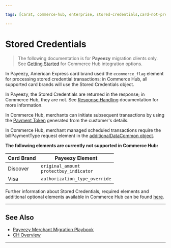```yaml
---

tags: [carat, commerce-hub, enterprise, stored-credentials,card-not-present, payeezy]

---
```


# Stored Credentials

<!-- theme: danger -->
>  The following documentation is for **Payeezy** migration clients only. See [Getting Started](?path=docs/Getting-Started/Getting-Started-General.md) for Commerce Hub integration options.

In Payeezy, American Express card brand used the `ecommerce_flag` element for processing stored credential transactions; in Commerce Hub, all supported card brands will use the Stored Credentials object.

In Payeezy, the Stored Credentials are returned in the response; in Commerce Hub, they are not.  See [Response Handling](?path=docs/Resources/Guides/Response-Codes/Response-Handling.md) documentation for more information.

In Commerce Hub, merchants can initiate subsequent transactions by using the [Payment Token](?path=docs/Resources/API-Documents/Payments_VAS/Payment-Token.md) generated from the customer's details.

In Commerce Hub, merchant managed scheduled transactions require the billPaymentType request element in the [additionalDataCommon object](?path=docs/Resources/Master-Data/Additional-Data.md).

**The following elements are currently not supported in Commerce Hub:**

|Card Brand| Payeezy Element|
|----------|---------------|
|Discover|`original_amount` <br> `protectbuy_indicator`|
|Visa|`authorization_type_override`|

Further information about Stored Credentials, required elements and additional optional elements available in Commerce Hub can be found [here](?path=docs/Resources/Guides/Stored-Credentials.md).

---

## See Also

- [Payeezy Merchant Migration Playbook](?path=docs/Resources/Guides/Payeezy/PayeezyMigrationGuideLandingPage.md)
- [CH Overview](?path=docs/Getting-Started/Getting-Started-General.md)

---
